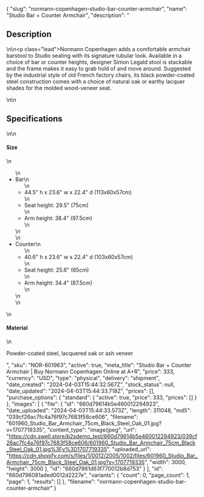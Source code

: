 {
  "slug": "normann-copenhagen-studio-bar-counter-armchair",
  "name": "Studio Bar + Counter Armchair",
  "description": "<h2>Description</h2>\n<!-- split -->\n<p class=\"lead\">Normann Copenhagen adds a comfortable armchair barstool to Studio seating with its signature tubular look. Available in a choice of bar or counter heights, designer Simon Legald stool is stackable and the frame makes it easy to grab hold of and move around. Suggested by the industrial style of old French factory chairs, its black powder-coated steel construction comes with a choice of natural oak or earthy lacquer shades for the molded wood-veneer seat.</p>\n<!-- split -->\n<h2>Specifications</h2>\n<!-- split -->\n<h4>Size</h4>\n<ul>\n<li>Bar\n<ul>\n<li>44.5\" h x 23.6\" w x 22.4\" d (113x60x57cm)</li>\n<li>Seat height: 29.5\" (75cm)</li>\n<li>Arm height: 38.4\" (97.5cm)</li>\n</ul>\n</li>\n<li>Counter\n<ul>\n<li>40.6\" h x 23.6\" w x 22.4\" d (103x60x57cm)</li>\n<li>Seat height: 25.6\" (65cm)</li>\n<li>Arm height: 34.4\" (87.5cm)</li>\n</ul>\n</li>\n</ul>\n<h4>Material</h4>\n<p>Powder-coated steel, lacquered oak or ash veneer</p>",
  "sku": "NOR-601963",
  "active": true,
  "meta_title": "Studio Bar + Counter Armchair | Buy Normann Copenhagen Online at A+R",
  "price": 333,
  "currency": "USD",
  "type": "physical",
  "delivery": "shipment",
  "date_created": "2024-04-03T15:44:32.567Z",
  "stock_status": null,
  "date_updated": "2024-04-03T15:44:33.718Z",
  "prices": [],
  "purchase_options": {
    "standard": {
      "active": true,
      "price": 333,
      "prices": []
    }
  },
  "images": [
    {
      "file": {
        "id": "660d79614b5e460012294923",
        "date_uploaded": "2024-04-03T15:44:33.573Z",
        "length": 311048,
        "md5": "039cf26ac7fc4a76f97c7683f58ce606",
        "filename": "601960_Studio_Bar_Armchair_75cm_Black_Steel_Oak_01.jpg?v=1707719335",
        "content_type": "image/jpeg",
        "url": "https://cdn.swell.store/b2sdemo_test/660d79614b5e460012294923/039cf26ac7fc4a76f97c7683f58ce606/601960_Studio_Bar_Armchair_75cm_Black_Steel_Oak_01.jpg%3Fv%3D1707719335",
        "uploaded_url": "https://cdn.shopify.com/s/files/1/0012/2005/1002/files/601960_Studio_Bar_Armchair_75cm_Black_Steel_Oak_01.jpg?v=1707719335",
        "width": 3000,
        "height": 3000
      },
      "id": "660d7961d63f770012b8d753"
    }
  ],
  "id": "660d796081aded0012d2227e",
  "variants": {
    "count": 0,
    "page_count": 1,
    "page": 1,
    "results": []
  },
  "filename": "normann-copenhagen-studio-bar-counter-armchair"
}